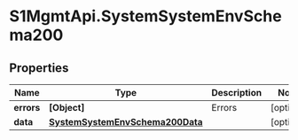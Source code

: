 # S1MgmtApi.SystemSystemEnvSchema200

## Properties
Name | Type | Description | Notes
------------ | ------------- | ------------- | -------------
**errors** | **[Object]** | Errors | [optional] 
**data** | [**SystemSystemEnvSchema200Data**](SystemSystemEnvSchema200Data.md) |  | [optional] 


